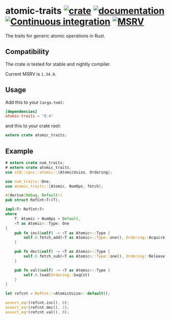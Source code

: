 # atomic-traits [![crate](https://img.shields.io/crates/v/atomic-traits.svg)](https://crates.io/crates/atomic-traits) [![documentation](https://docs.rs/atomic-traits/badge.svg)](https://docs.rs/atomic-traits/) [![Continuous integration](https://github.com/flier/rust-atomic-traits/actions/workflows/ci.yaml/badge.svg)](https://github.com/flier/rust-atomic-traits/actions/workflows/ci.yaml) [![MSRV](https://img.shields.io/badge/MSRV-1.34.0-green)](https://blog.rust-lang.org/2019/04/11/Rust-1.34.0.html)

The traits for generic atomic operations in Rust.

## Compatibility

The crate is tested for stable and nightly compiler.

Current MSRV is `1.34.0`.

## Usage

Add this to your `Cargo.toml`:

```toml
[dependencies]
atomic-traits = "0.4"
```

and this to your crate root:

```rust
extern crate atomic_traits;
```

## Example

```rust
# extern crate num_traits;
# extern crate atomic_traits;
use std::sync::atomic::{AtomicUsize, Ordering};

use num_traits::One;
use atomic_traits::{Atomic, NumOps, fetch};

#[derive(Debug, Default)]
pub struct RefCnt<T>(T);

impl<T> RefCnt<T>
where
    T: Atomic + NumOps + Default,
    <T as Atomic>::Type: One
{
    pub fn inc(&self) -> <T as Atomic>::Type {
        self.0.fetch_add(<T as Atomic>::Type::one(), Ordering::Acquire)
    }

    pub fn dec(&self) -> <T as Atomic>::Type {
        self.0.fetch_sub(<T as Atomic>::Type::one(), Ordering::Release)
    }

    pub fn val(&self) -> <T as Atomic>::Type {
        self.0.load(Ordering::SeqCst)
    }
}

let refcnt = RefCnt::<AtomicUsize>::default();

assert_eq!(refcnt.inc(), 0);
assert_eq!(refcnt.dec(), 1);
assert_eq!(refcnt.val(), 0);
```
